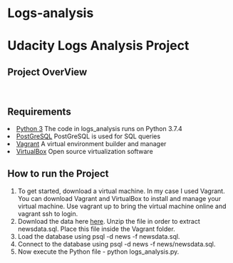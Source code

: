 # Logs-analysis
<h1>Udacity Logs Analysis Project</h1>

<h2><b>Project OverView</b></h2>
<br>

<h2><b>Requirements</b></h2>
<li><a href="https://www.python.org/download/releases/3.0/" rel="nofollow">Python 3</a> The code in logs_analysis runs on Python 3.7.4 </li>
<li><a href="https://www.postgresql.org/about/" rel="nofollow">PostGreSQL</a> PostGreSQL is used for SQL queries</li>
<li><a href="https://www.vagrantup.com/" rel="nofollow">Vagrant</a> A virtual environment builder and manager </li>
<li><a href="https://www.virtualbox.org/" rel="nofollow">VirtualBox</a> Open source virtualization software</li>

<h2><b>How to run the Project</b></h2>
<ol>
  <li>To get started, download a virtual machine. In my case I used Vagrant. You can download Vagrant and VirtualBox to install and manage your virtual machine. Use vagrant up to bring the virtual machine online and vagrant ssh to login.</li>

<li>Download the data here <a href="https://d17h27t6h515a5.cloudfront.net/topher/2016/August/57b5f748_newsdata/newsdata.zip" rel="nofollow">here</a>. Unzip the file in order to extract newsdata.sql. Place this file inside the Vagrant folder.</li>

<li>Load the database using psql -d news -f newsdata.sql.</li>

<li>Connect to the database using psql -d news -f news/newsdata.sql.</li>

<li>Now execute the Python file - python logs_analysis.py.</li>

</ol>

